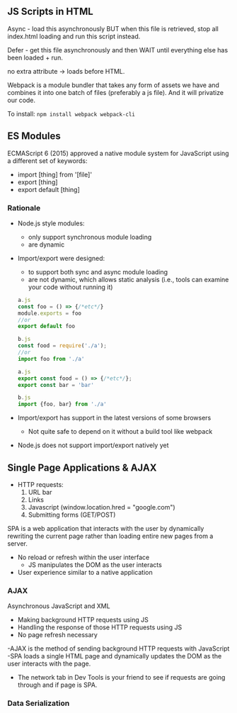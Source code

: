## JS Scripts in HTML
Async - load this asynchronously BUT when this file is retrieved, stop all index.html loading and run this script instead.

Defer - get this file asynchronously and then WAIT until everything else has been loaded + run.

no extra attribute -> loads before HTML.


Webpack is a module bundler that takes any form of assets we have and combines it into one batch of files (preferably a js file). And it will privatize our code.

To install:
`npm install webpack webpack-cli`

## ES Modules
ECMAScript 6 (2015) approved a native module system for JavaScript using a different set of keywords:
  - import [thing] from '[file]'
  - export [thing]
  - export default [thing]

### Rationale
- Node.js style modules:
  - only support synchronous module loading
  - are dynamic
- Import/export were designed:
  - to support both sync and async module loading
  - are not dynamic, which allows static analysis (i.e., tools can examine your code without running it)

  ```js
  a.js
  const foo = () => {/*etc*/}
  module.exports = foo
  //or
  export default foo

  b.js
  const food = require('./a');
  //or
  import foo from './a'
  ```

  ```js
  a.js
  export const food = () => {/*etc*/};
  export const bar = 'bar'

  b.js
  import {foo, bar} from './a'
  ```

- Import/export has support in the latest versions of some browsers
  - Not quite safe to depend on it without a build tool like webpack
- Node.js does not support import/export natively yet

## Single Page Applications & AJAX
- HTTP requests:
  1. URL bar
  2. Links
  3. Javascript (window.location.hred = "google.com")
  4. Submitting forms (GET/POST)

SPA is a web application that interacts with the user by dynamically rewriting the current page rather than loading entire new pages from a server.
  - No reload or refresh within the user interface
    - JS manipulates the DOM as the user interacts
  - User experience similar to a native application

### AJAX
Asynchronous JavaScript and XML
- Making background HTTP requests using JS
- Handling the response of those HTTP requests using JS
- No page refresh necessary

-AJAX is the method of sending background HTTP requests with JavaScript
-SPA loads a single HTML page and dynamically updates the DOM as the user interacts with the page.
- The network tab in Dev Tools is your friend to see if requests are going through and if page is SPA.
### Data Serialization
